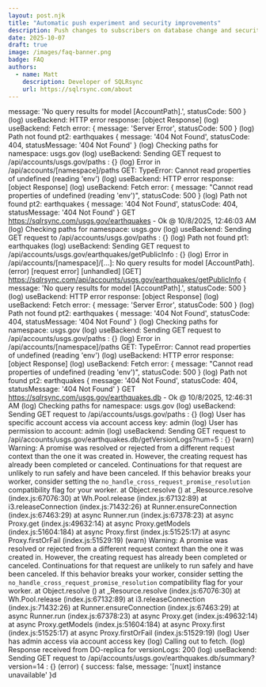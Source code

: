 ```yaml
---
layout: post.njk
title: "Automatic push experiment and security improvements"
description: Push changes to subscribers on database change and security improvements for SQLRsync.com.
date: 2025-10-07
draft: true
image: /images/faq-banner.png
badge: FAQ
authors:
  - name: Matt
    description: Developer of SQLRsync
    url: https://sqlrsync.com/about
---
```


message: 'No query results for model [AccountPath].',
statusCode: 500
}
(log) useBackend: HTTP error response: [object Response]
(log) useBackend: Fetch error: { message: 'Server Error', statusCode: 500 }
(log) Path not found pt2: earthquakes {
message: '404 Not Found',
statusCode: 404,
statusMessage: '404 Not Found'
}
(log) Checking paths for namespace: usgs.gov
(log) useBackend: Sending GET request to /api/accounts/usgs.gov/paths : {}
(log) Error in /api/accounts/[namespace]/paths GET: TypeError: Cannot read properties of undefined (reading 'env')
(log) useBackend: HTTP error response: [object Response]
(log) useBackend: Fetch error: {
message: "Cannot read properties of undefined (reading 'env')",
statusCode: 500
}
(log) Path not found pt2: earthquakes {
message: '404 Not Found',
statusCode: 404,
statusMessage: '404 Not Found'
}
GET https://sqlrsync.com/usgs.gov/earthquakes - Ok @ 10/8/2025, 12:46:03 AM
(log) Checking paths for namespace: usgs.gov
(log) useBackend: Sending GET request to /api/accounts/usgs.gov/paths : {}
(log) Path not found pt1: earthquakes
(log) useBackend: Sending GET request to /api/accounts/usgs.gov/earthquakes/getPublicInfo : {}
(log) Error in /api/accounts/[namespace]/[...]: No query results for model [AccountPath].
(error) [request error] [unhandled] [GET] https://sqlrsync.com/api/accounts/usgs.gov/earthquakes/getPublicInfo
{
message: 'No query results for model [AccountPath].',
statusCode: 500
}
(log) useBackend: HTTP error response: [object Response]
(log) useBackend: Fetch error: { message: 'Server Error', statusCode: 500 }
(log) Path not found pt2: earthquakes {
message: '404 Not Found',
statusCode: 404,
statusMessage: '404 Not Found'
}
(log) Checking paths for namespace: usgs.gov
(log) useBackend: Sending GET request to /api/accounts/usgs.gov/paths : {}
(log) Error in /api/accounts/[namespace]/paths GET: TypeError: Cannot read properties of undefined (reading 'env')
(log) useBackend: HTTP error response: [object Response]
(log) useBackend: Fetch error: {
message: "Cannot read properties of undefined (reading 'env')",
statusCode: 500
}
(log) Path not found pt2: earthquakes {
message: '404 Not Found',
statusCode: 404,
statusMessage: '404 Not Found'
}
GET https://sqlrsync.com/usgs.gov/earthquakes.db - Ok @ 10/8/2025, 12:46:31 AM
(log) Checking paths for namespace: usgs.gov
(log) useBackend: Sending GET request to /api/accounts/usgs.gov/paths : {}
(log) User has specific account access via account access key: admin
(log) User has permission to account: admin
(log) useBackend: Sending GET request to /api/accounts/usgs.gov/earthquakes.db/getVersionLogs?num=5 : {}
(warn) Warning: A promise was resolved or rejected from a different request context than the one it was created in. However, the creating request has already been completed or canceled. Continuations for that request are unlikely to run safely and have been canceled. If this behavior breaks your worker, consider setting the `no_handle_cross_request_promise_resolution` compatibility flag for your worker.
at Object.resolve (<anonymous>)
at \_Resource.resolve (index.js:67076:30)
at Wh.Pool.release (index.js:67132:89)
at i3.releaseConnection (index.js:71432:26)
at Runner.ensureConnection (index.js:67463:29)
at async Runner.run (index.js:67378:23)
at async Proxy.get (index.js:49632:14)
at async Proxy.getModels (index.js:51604:184)
at async Proxy.first (index.js:51525:17)
at async Proxy.firstOrFail (index.js:51529:19)
(warn) Warning: A promise was resolved or rejected from a different request context than the one it was created in. However, the creating request has already been completed or canceled. Continuations for that request are unlikely to run safely and have been canceled. If this behavior breaks your worker, consider setting the `no_handle_cross_request_promise_resolution` compatibility flag for your worker.
at Object.resolve (<anonymous>)
at \_Resource.resolve (index.js:67076:30)
at Wh.Pool.release (index.js:67132:89)
at i3.releaseConnection (index.js:71432:26)
at Runner.ensureConnection (index.js:67463:29)
at async Runner.run (index.js:67378:23)
at async Proxy.get (index.js:49632:14)
at async Proxy.getModels (index.js:51604:184)
at async Proxy.first (index.js:51525:17)
at async Proxy.firstOrFail (index.js:51529:19)
(log) User has admin access via account access key
(log) Calling out to fetch.
(log) Response received from DO-replica for versionLogs: 200
(log) useBackend: Sending GET request to /api/accounts/usgs.gov/earthquakes.db/summary?version=14 : {}
(error) { success: false, message: '[nuxt] instance unavailable' }d
